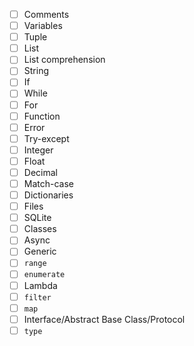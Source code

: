 - [ ] Comments
- [ ] Variables
- [ ] Tuple
- [ ] List
- [ ] List comprehension
- [ ] String
- [ ] If
- [ ] While
- [ ] For
- [ ] Function
- [ ] Error
- [ ] Try-except
- [ ] Integer
- [ ] Float
- [ ] Decimal
- [ ] Match-case
- [ ] Dictionaries
- [ ] Files
- [ ] SQLite
- [ ] Classes
- [ ] Async
- [ ] Generic
- [ ] `range`
- [ ] `enumerate`
- [ ] Lambda
- [ ] `filter`
- [ ] `map`
- [ ] Interface/Abstract Base Class/Protocol
- [ ] `type`
